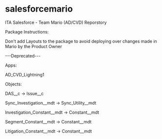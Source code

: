 # salesforcemario
ITA Salesforce - Team Mario (AD/CVD) Reporstory

Package Instructions:

Don't add Layouts to the package to avoid deploying over changes made in Mario by the Product Owner



---Deprecated---


Apps:

AD_CVD_Lightning1


Objects:

DAS__c                          ->  Issue__c

Sync_Investigation__mdt         ->  Sync_Utility__mdt

Investigation_Constant__mdt     ->  Constant__mdt

Segment_Constant__mdt           ->  Constant__mdt

Litigation_Constant__mdt        ->  Constant__mdt


